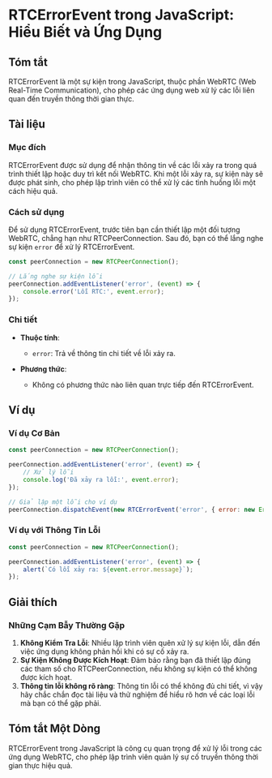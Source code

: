 <!--
Meta Description: # RTCErrorEvent trong JavaScript: Hiểu Biết và Ứng Dụng ## Tóm tắt RTCErrorEvent là một sự kiện trong JavaScript, thuộc phần WebRTC (Web Real-Time Com...
Meta Keywords: lỗi, error, rtcerrorevent, không, dụng
-->

# RTCErrorEvent trong JavaScript: Hiểu Biết và Ứng Dụng

## Tóm tắt
RTCErrorEvent là một sự kiện trong JavaScript, thuộc phần WebRTC (Web Real-Time Communication), cho phép các ứng dụng web xử lý các lỗi liên quan đến truyền thông thời gian thực.

## Tài liệu
### Mục đích
RTCErrorEvent được sử dụng để nhận thông tin về các lỗi xảy ra trong quá trình thiết lập hoặc duy trì kết nối WebRTC. Khi một lỗi xảy ra, sự kiện này sẽ được phát sinh, cho phép lập trình viên có thể xử lý các tình huống lỗi một cách hiệu quả.

### Cách sử dụng
Để sử dụng RTCErrorEvent, trước tiên bạn cần thiết lập một đối tượng WebRTC, chẳng hạn như RTCPeerConnection. Sau đó, bạn có thể lắng nghe sự kiện `error` để xử lý RTCErrorEvent.

```javascript
const peerConnection = new RTCPeerConnection();

// Lắng nghe sự kiện lỗi
peerConnection.addEventListener('error', (event) => {
    console.error('Lỗi RTC:', event.error);
});
```

### Chi tiết
- **Thuộc tính**:
  - `error`: Trả về thông tin chi tiết về lỗi xảy ra.
  
- **Phương thức**:
  - Không có phương thức nào liên quan trực tiếp đến RTCErrorEvent.

## Ví dụ
### Ví dụ Cơ Bản
```javascript
const peerConnection = new RTCPeerConnection();

peerConnection.addEventListener('error', (event) => {
    // Xử lý lỗi
    console.log('Đã xảy ra lỗi:', event.error);
});

// Giả lập một lỗi cho ví dụ
peerConnection.dispatchEvent(new RTCErrorEvent('error', { error: new Error('Lỗi kết nối') }));
```

### Ví dụ với Thông Tin Lỗi
```javascript
const peerConnection = new RTCPeerConnection();

peerConnection.addEventListener('error', (event) => {
    alert(`Có lỗi xảy ra: ${event.error.message}`);
});
```

## Giải thích
### Những Cạm Bẫy Thường Gặp
1. **Không Kiểm Tra Lỗi**: Nhiều lập trình viên quên xử lý sự kiện lỗi, dẫn đến việc ứng dụng không phản hồi khi có sự cố xảy ra.
2. **Sự Kiện Không Được Kích Hoạt**: Đảm bảo rằng bạn đã thiết lập đúng các tham số cho RTCPeerConnection, nếu không sự kiện có thể không được kích hoạt.
3. **Thông tin lỗi không rõ ràng**: Thông tin lỗi có thể không đủ chi tiết, vì vậy hãy chắc chắn đọc tài liệu và thử nghiệm để hiểu rõ hơn về các loại lỗi mà bạn có thể gặp phải.

## Tóm tắt Một Dòng
RTCErrorEvent trong JavaScript là công cụ quan trọng để xử lý lỗi trong các ứng dụng WebRTC, cho phép lập trình viên quản lý sự cố truyền thông thời gian thực hiệu quả.